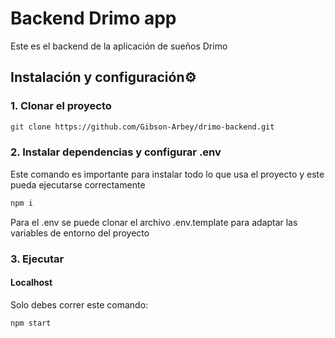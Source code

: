 # Backend Drimo app
Este es el backend de la aplicación de sueños Drimo

## Instalación y configuración⚙️

### 1. Clonar el proyecto

```bash
git clone https://github.com/Gibson-Arbey/drimo-backend.git
```

### 2. Instalar dependencias y configurar .env

Este comando es importante para instalar todo lo que usa el proyecto y este pueda ejecutarse correctamente

```bash
npm i
```

Para el .env se puede clonar el archivo .env.template para adaptar las variables de entorno del proyecto

### 3. Ejecutar

#### Localhost

Solo debes correr este comando:

```bash
npm start
```
